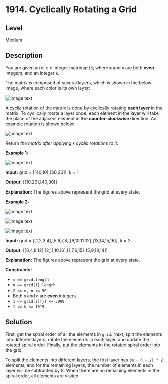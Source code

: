 # 1914. Cyclically Rotating a Grid
## Level
Medium

## Description
You are given an `m x n` integer matrix `grid`, where `m` and `n` are both **even** integers, and an integer `k`.

The matrix is composed of several layers, which is shown in the below image, where each color is its own layer:

![Image text](https://assets.leetcode.com/uploads/2021/06/10/ringofgrid.png)

A cyclic rotation of the matrix is done by cyclically rotating **each layer** in the matrix. To cyclically rotate a layer once, each element in the layer will take the place of the adjacent element in the **counter-clockwise** direction. An example rotation is shown below:

![Image text](https://assets.leetcode.com/uploads/2021/06/22/explanation_grid.jpg)

Return *the matrix after applying `k` cyclic rotations to it*.

**Example 1:**

![Image text](https://assets.leetcode.com/uploads/2021/06/19/rod2.png)

**Input:** grid = [[40,10],[30,20]], k = 1

**Output:** [[10,20],[40,30]]

**Explanation:** The figures above represent the grid at every state.

**Example 2:**

![Image text](https://assets.leetcode.com/uploads/2021/06/10/ringofgrid5.png)

![Image text](https://assets.leetcode.com/uploads/2021/06/10/ringofgrid6.png)

![Image text](https://assets.leetcode.com/uploads/2021/06/10/ringofgrid7.png)

**Input:** grid = [[1,2,3,4],[5,6,7,8],[9,10,11,12],[13,14,15,16]], k = 2

**Output:** [[3,4,8,12],[2,11,10,16],[1,7,6,15],[5,9,13,14]]

**Explanation:** The figures above represent the grid at every state.

**Constraints:**

* `m == grid.length`
* `n == grid[i].length`
* `2 <= m, n <= 50`
* Both `m` and `n` are **even** integers.
* `1 <= grid[i][j] <= 5000`
* `1 <= k <= 10^9`

## Solution
First, get the spiral order of all the elements in `grid`. Next, split the elements into different layers, rotate the elements in each layer, and update the rotated spiral order. Finally, put the elements in the rotated spiral order into the grid.

To split the elements into different layers, the first layer has `(m + n - 2) * 2` elements, and for the remaining layers, the number of elements in each layer will be subtracted by 8. When there are no remaining elements in the spiral order, all elements are visited.
